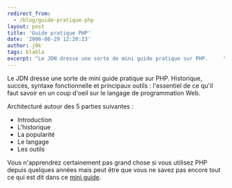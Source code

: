 ```yaml
---
redirect_from:
  - /blog/guide-pratique-php
layout: post
title: 'Guide pratique PHP'
date: '2006-08-29 12:20:23'
author: j0k
tags: blabla
excerpt: "Le JDN dresse une sorte de mini guide pratique sur PHP.     \nHistorique, succès, syntaxe fonctionnelle et principaux outils : l'essentiel de ce qu'il faut savoir en un coup d'oeil sur le langage de programmation Web.  \n  \nArchitecturé autour des 5 parties suivantes :   * Introduction   * L'historique   * La popularité   *      …"
---
```


Le JDN dresse une sorte de mini guide pratique sur PHP.
Historique, succès, syntaxe fonctionnelle et principaux outils : l'essentiel de ce qu'il faut savoir en un coup d'oeil sur le langage de programmation Web.

Architecturé autour des 5 parties suivantes :
* Introduction
* L'historique
* La popularité
* Le langage
* Les outils

Vous n'apprendrez certainement pas grand chose si vous utilisez PHP depuis quelques années mais peut être que vous ne savez pas encore tout ce qui est dit dans ce [mini guide](http://developpeur.journaldunet.com/tutoriel/php/060822-php-guide-pratique-0-intro.shtml).
